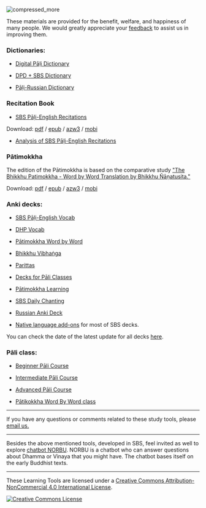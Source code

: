 ![compressed_more](https://github.com/user-attachments/assets/24d4cae6-66b4-48de-a7d0-de1ce5969a77)

These materials are provided for the benefit, welfare, and happiness of many people. We would greatly appreciate your [feedback](https://docs.google.com/forms/d/e/1FAIpQLSeA7LgF9KnCGWw1_HysqKpgD4eg4Hjo3ZFG7GcL53nsIETDCw/viewform?) to assist us in improving them.

### Dictionaries:

- [Digital Pāḷi Dictionary](https://digitalpalidictionary.github.io/)

- [DPD + SBS Dictionary](https://sasanarakkha.github.io/study-tools/dict/sbs-pali-dictionary.html)

- [Pāḷi-Russian Dictionary](https://digitalpalidictionary.github.io/rus/)

<!-- - [Devamitta Pāḷi Study](https://sasanarakkha.github.io/study-tools/dict/dps.html) -->

### Recitation Book

- [SBS Pāḷi-English Recitations](https://sasanarakkha.org/2019/09/08/sbs-pali-english-recitations/)

Download: [pdf](https://github.com/sasanarakkha/pali-english-recitations/releases/latest/download/SBS_Pali-English_Recitations.pdf) / [epub](https://github.com/sasanarakkha/pali-english-recitations/releases/latest/download/SBS_Pali-English_Recitations.epub) / [azw3](https://github.com/sasanarakkha/pali-english-recitations/releases/latest/download/SBS_Pali-English_Recitations.azw3) / [mobi](https://github.com/sasanarakkha/pali-english-recitations/releases/latest/download/SBS_Pali-English_Recitations.mobi)

- [Analysis of SBS Pāḷi-English Recitations](https://sasanarakkha.github.io/study-tools/sbs-per-analysis.html)

### Pātimokkha

The edition of the Pātimokkha is based on the comparative study ["The Bhikkhu Patimokkha - Word by Word Translation by Bhikkhu Ñāṇatusita."](https://www.bps.lk/olib/bp/bp626s_Nyanatusita_Analysis-of-Bhikkhu-Patimokkha.pdf)

Download: [pdf](https://github.com/sasanarakkha/nanatusita-patimokkha/releases/latest/download/Nanatusita_Bhikkhupatimokkha.pdf) / [epub](https://github.com/sasanarakkha/nanatusita-patimokkha/releases/latest/download/Nanatusita_Bhikkhupatimokkha.epub) / [azw3](https://github.com/sasanarakkha/nanatusita-patimokkha/releases/latest/download/Nanatusita_Bhikkhupatimokkha.azw3) / [mobi](https://github.com/sasanarakkha/nanatusita-patimokkha/releases/latest/download/Nanatusita_Bhikkhupatimokkha.mobi)

### Anki decks:

- [SBS Pāḷi-English Vocab](https://sasanarakkha.github.io/study-tools/anki-decks/sbs-pali-english-vocab.html)

- [DHP Vocab](https://sasanarakkha.github.io/study-tools/anki-decks/dhp-vocab.html)

- [Pātimokkha Word by Word](https://sasanarakkha.github.io/study-tools/anki-decks/patimokkha-word-by-word.html)

- [Bhikkhu Vibhaṅga](https://sasanarakkha.github.io/study-tools/anki-decks/vibhanga.html)

- [Parittas](https://sasanarakkha.github.io/study-tools/anki-decks/parittas.html)

- [Decks for Pāli Classes](https://sasanarakkha.github.io/study-tools/pali-class/update-anki-class.html)

- [Pātimokkha Learning](https://sasanarakkha.github.io/study-tools/anki-decks/patimokkha-learning.html)

- [SBS Daily Chanting](https://sasanarakkha.github.io/study-tools/anki-decks/sbs-daily-chanting.html)

- [Russian Anki Deck](https://sasanarakkha.github.io/study-tools/anki-decks/ru-pali-vocab.html)

- [Native language add-ons](https://sasanarakkha.github.io/study-tools/anki-decks/native.html) for most of SBS decks.

<!-- - [Sutta Piṭaka Vocab](https://sasanarakkha.github.io/study-tools/anki-decks/sutta-pitaka-vocab.html) -->

<!-- - [Roots](https://sasanarakkha.github.io/study-tools/anki-decks/roots.html) -->


You can check the date of the latest update for all decks  [here](https://github.com/sasanarakkha/study-tools/releases/latest).

<!-- - [DHP Learning](https://sasanarakkha.github.io/study-tools/anki-decks/dhp-learning.html) -->
<!-- - [Sutta Q&A](https://sasanarakkha.github.io/study-tools/anki-decks/sutta-q-a.html) -->
<!-- - [Ñāṇatiloka Buddhist Dictionary](https://sasanarakkha.github.io/study-tools/anki-decks/nanatiloka.html) -->
<!-- - [Reading Common Pāli Phrases](https://sasanarakkha.github.io/study-tools/anki-decks/reading-common-pali-phrases.html) -->

### Pāli class:

- [Beginner Pāli Course](https://sasanarakkha.github.io/study-tools/pali-class/pali-class.html)

- [Intermediate Pāli Course](https://sasanarakkha.github.io/study-tools/pali-class/pali-class-inter.html)

- [Advanced Pāli Course](https://sasanarakkha.github.io/study-tools/pali-class/pali-class-adv.html)

- [Pātikokkha Word By Word class](https://sasanarakkha.github.io/study-tools/pali-class/patimokkha-class.html)

----------

If you have any questions or comments related to these study tools, please [email us.](mailto:studytools@sasanarakkha.org)

-----------

Besides the above mentioned tools, developed in SBS, feel invited as well to explore [chatbot NORBU](https://norbu-ai.org/ebt/). NORBU is a chatbot who can answer questions about Dhamma or Vinaya that you might have. The chatbot bases itself on the early Buddhist texts.

---

These Learning Tools are licensed under a [Creative Commons Attribution-NonCommercial 4.0 International License](http://creativecommons.org/licenses/by-nc/4.0/).

<a rel="license" href="http://creativecommons.org/licenses/by-nc/4.0/"><img alt="Creative Commons License" style="border-width:0" src="https://i.creativecommons.org/l/by-nc/4.0/88x31.png" /></a><br />

